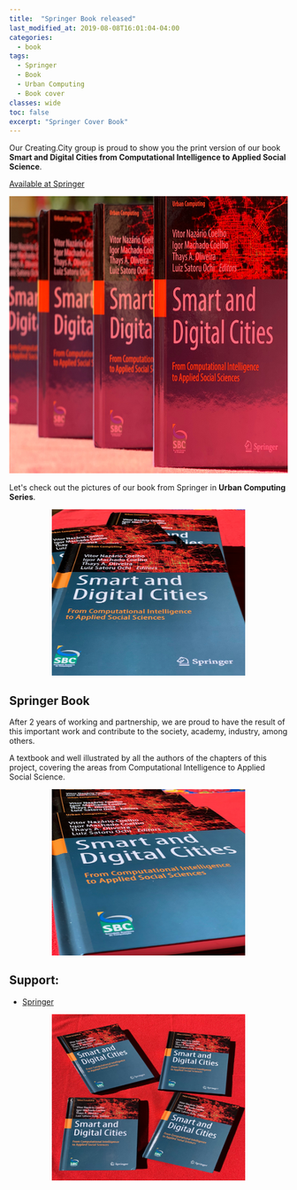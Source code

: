 ```yaml
---
title:  "Springer Book released"
last_modified_at: 2019-08-08T16:01:04-04:00
categories:
  - book
tags:
  - Springer
  - Book
  - Urban Computing
  - Book cover
classes: wide  
toc: false
excerpt: "Springer Cover Book"
---
```


Our Creating.City group is proud to show you the print version of our book **Smart and Digital Cities from Computational Intelligence to Applied Social Science**.


[Available at Springer](https://www.springer.com/gp/book/9783030122546)


<center>
<img src="/assets/images/2019_08_bookcover/5.JPG" alt="Urban series books"
	title="Urban series books" width="650" height="500" />
</center>

Let's check out the pictures of our book  from Springer in **Urban Computing Series**.

<center>
<img src="/assets/images/2019_08_bookcover/4.JPG" alt="Urban series books"
	title="Urban series books" width="350" height="300" />
</center>


## Springer Book

After 2 years of working and partnership, we are proud to have the result of this important work and contribute to the society, academy, industry, among others.

A textbook and well illustrated by all the authors of the chapters of this project, covering the areas from Computational Intelligence to Applied Social Science.

<center>
<img src="/assets/images/2019_08_bookcover/2.JPG" alt="Urban series books"
	title="Urban series books" width="350" height="300" />
</center>


## Support:
- [Springer](https://www.springer.com/gp/book/9783030122546)

<center>
<img src="/assets/images/2019_08_bookcover/1.JPG" alt="Urban series books"
	title="Urban series books" width="350" height="300" />
</center>
